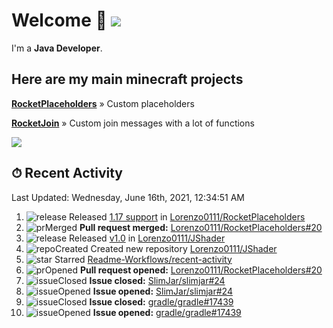 # Welcome 👋 ![](https://hit.yhype.me/github/profile?user_id=69311874)

I'm a **Java Developer**.

## Here are my main minecraft projects

**[RocketPlaceholders](https://github.com/Lorenzo0111/RocketPlaceholders)** » Custom placeholders

**[RocketJoin](https://github.com/Lorenzo0111/RocketJoin)** » Custom join messages with a lot of functions

[![](https://github-readme-stats.vercel.app/api?username=Lorenzo0111&show_icons=true&count_private=true)](https://github.com/Lorenzo0111)

## ⏱ Recent Activity

<!--RECENT_ACTIVITY:last_update-->
Last Updated: Wednesday, June 16th, 2021, 12:34:51 AM
<!--RECENT_ACTIVITY:last_update_end-->

<!--RECENT_ACTIVITY:start-->
1. ![release] Released [1.17 support](https://github.com/Lorenzo0111/RocketPlaceholders/releases/tag/1.9.2) in [Lorenzo0111/RocketPlaceholders](https://github.com/Lorenzo0111/RocketPlaceholders)
2. ![prMerged] **Pull request merged:** [Lorenzo0111/RocketPlaceholders#20](https://github.com/Lorenzo0111/RocketPlaceholders/pull/20)
3. ![release] Released [v1.0](https://github.com/Lorenzo0111/JShader/releases/tag/1.0) in [Lorenzo0111/JShader](https://github.com/Lorenzo0111/JShader)
4. ![repoCreated] Created new repository [Lorenzo0111/JShader](https://github.com/Lorenzo0111/JShader)
5. ![star] Starred [Readme-Workflows/recent-activity](https://github.com/Readme-Workflows/recent-activity)
6. ![prOpened] **Pull request opened:** [Lorenzo0111/RocketPlaceholders#20](https://github.com/Lorenzo0111/RocketPlaceholders/pull/20)
7. ![issueClosed] **Issue closed:** [SlimJar/slimjar#24](https://github.com/SlimJar/slimjar/issues/24)
8. ![issueOpened] **Issue opened:** [SlimJar/slimjar#24](https://github.com/SlimJar/slimjar/issues/24)
9. ![issueClosed] **Issue closed:** [gradle/gradle#17439](https://github.com/gradle/gradle/issues/17439)
10. ![issueOpened] **Issue opened:** [gradle/gradle#17439](https://github.com/gradle/gradle/issues/17439)
<!--RECENT_ACTIVITY:end-->

[issueOpened]: https://cdn.jsdelivr.net/gh/Readme-Workflows/Readme-Icons@main/icons/octicons/IssueOpenedOld.svg
[issueClosed]: https://cdn.jsdelivr.net/gh/Readme-Workflows/Readme-Icons@main/icons/octicons/IssueClosedOld.svg

[prOpened]: https://cdn.jsdelivr.net/gh/Readme-Workflows/Readme-Icons@main/icons/octicons/PullRequestOpened.svg
[prClosed]: https://cdn.jsdelivr.net/gh/Readme-Workflows/Readme-Icons@main/icons/octicons/PullRequestClosed.svg
[prMerged]: https://cdn.jsdelivr.net/gh/Readme-Workflows/Readme-Icons@main/icons/octicons/PullRequestMerged.svg

[comment]: https://cdn.jsdelivr.net/gh/Readme-Workflows/Readme-Icons@main/icons/octicons/Comment.svg

[changesRequested]: https://cdn.jsdelivr.net/gh/Readme-Workflows/Readme-Icons@main/icons/octicons/RequestedChanges.svg
[approved]: https://cdn.jsdelivr.net/gh/Readme-Workflows/Readme-Icons@main/icons/octicons/ApprovedChanges.svg

[repoCreated]: https://cdn.jsdelivr.net/gh/Readme-Workflows/Readme-Icons@main/icons/octicons/Repository.svg
[release]: https://cdn.jsdelivr.net/gh/Readme-Workflows/Readme-Icons@main/icons/octicons/Release.svg
[star]: https://cdn.jsdelivr.net/gh/Readme-Workflows/Readme-Icons@main/icons/octicons/StarredRepository.svg
[wiki]: https://cdn.jsdelivr.net/gh/Readme-Workflows/Readme-Icons@main/icons/octicons/Wiki.svg
[fork]: https://cdn.jsdelivr.net/gh/Readme-Workflows/Readme-Icons@main/icons/octicons/ForkedRepository.svg
[people]: https://cdn.jsdelivr.net/gh/Readme-Workflows/Readme-Icons@main/icons/octicons/People.svg
